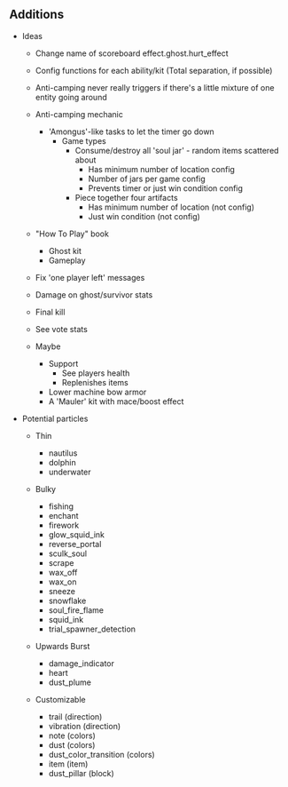 
## Additions

- Ideas
  
  - Change name of scoreboard effect.ghost.hurt_effect
  - Config functions for each ability/kit (Total separation, if possible)

  - Anti-camping never really triggers if there's a little mixture of one entity going around

  - Anti-camping mechanic
    - 'Amongus'-like tasks to let the timer go down
      - Game types
        - Consume/destroy all 'soul jar' - random items scattered about
          - Has minimum number of location config
          - Number of jars per game config
          - Prevents timer or just win condition config
        - Piece together four artifacts
          - Has minimum number of location (not config)
          - Just win condition (not config)

  - "How To Play" book
    - Ghost kit
    - Gameplay

  - Fix 'one player left' messages
  - Damage on ghost/survivor stats
  - Final kill
  - See vote stats
  
  - Maybe
    - Support
      - See players health
      - Replenishes items
    - Lower machine bow armor
    - A 'Mauler' kit with mace/boost effect

- Potential particles

  - Thin
    - nautilus
    - dolphin
    - underwater

  - Bulky
    - fishing
    - enchant
    - firework
    - glow_squid_ink
    - reverse_portal
    - sculk_soul
    - scrape
    - wax_off
    - wax_on
    - sneeze
    - snowflake
    - soul_fire_flame
    - squid_ink
    - trial_spawner_detection

  - Upwards Burst
    - damage_indicator
    - heart
    - dust_plume

  - Customizable
    - trail (direction)
    - vibration (direction)
    - note (colors)
    - dust (colors)
    - dust_color_transition (colors)
    - item (item)
    - dust_pillar (block)
